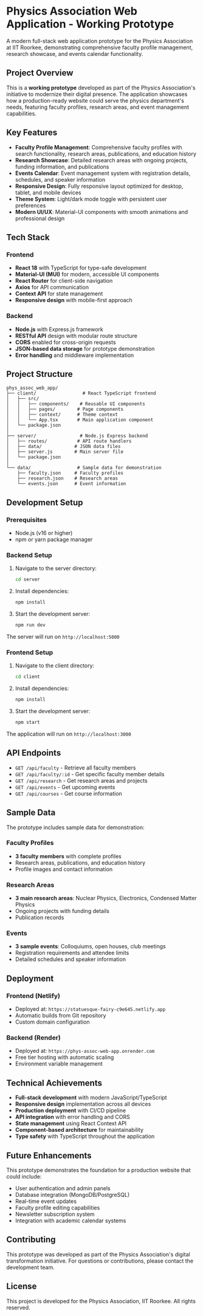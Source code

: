 # Physics Association Web Application - Working Prototype

A modern full-stack web application prototype for the Physics Association at IIT Roorkee, demonstrating comprehensive faculty profile management, research showcase, and events calendar functionality.

## Project Overview

This is a **working prototype** developed as part of the Physics Association's initiative to modernize their digital presence. The application showcases how a production-ready website could serve the physics department's needs, featuring faculty profiles, research areas, and event management capabilities.

## Key Features

- **Faculty Profile Management**: Comprehensive faculty profiles with search functionality, research areas, publications, and education history
- **Research Showcase**: Detailed research areas with ongoing projects, funding information, and publications
- **Events Calendar**: Event management system with registration details, schedules, and speaker information
- **Responsive Design**: Fully responsive layout optimized for desktop, tablet, and mobile devices
- **Theme System**: Light/dark mode toggle with persistent user preferences
- **Modern UI/UX**: Material-UI components with smooth animations and professional design

## Tech Stack

### Frontend
- **React 18** with TypeScript for type-safe development
- **Material-UI (MUI)** for modern, accessible UI components
- **React Router** for client-side navigation
- **Axios** for API communication
- **Context API** for state management
- **Responsive design** with mobile-first approach

### Backend
- **Node.js** with Express.js framework
- **RESTful API** design with modular route structure
- **CORS** enabled for cross-origin requests
- **JSON-based data storage** for prototype demonstration
- **Error handling** and middleware implementation

## Project Structure

```
phys_assoc_web_app/
├── client/                 # React TypeScript frontend
│   ├── src/
│   │   ├── components/    # Reusable UI components
│   │   ├── pages/        # Page components
│   │   ├── context/      # Theme context
│   │   └── App.tsx       # Main application component
│   └── package.json
│
├── server/                # Node.js Express backend
│   ├── routes/           # API route handlers
│   ├── data/            # JSON data files
│   ├── server.js        # Main server file
│   └── package.json
│
└── data/                 # Sample data for demonstration
    ├── faculty.json     # Faculty profiles
    ├── research.json    # Research areas
    └── events.json      # Event information
```

## Development Setup

### Prerequisites
- Node.js (v16 or higher)
- npm or yarn package manager

### Backend Setup

1. Navigate to the server directory:
   ```bash
   cd server
   ```

2. Install dependencies:
   ```bash
   npm install
   ```

3. Start the development server:
   ```bash
   npm run dev
   ```

The server will run on `http://localhost:5000`

### Frontend Setup

1. Navigate to the client directory:
   ```bash
   cd client
   ```

2. Install dependencies:
   ```bash
   npm install
   ```

3. Start the development server:
   ```bash
   npm start
   ```

The application will run on `http://localhost:3000`

## API Endpoints

- `GET /api/faculty` - Retrieve all faculty members
- `GET /api/faculty/:id` - Get specific faculty member details
- `GET /api/research` - Get research areas and projects
- `GET /api/events` - Get upcoming events
- `GET /api/courses` - Get course information

## Sample Data

The prototype includes sample data for demonstration:

### Faculty Profiles
- **3 faculty members** with complete profiles
- Research areas, publications, and education history
- Profile images and contact information

### Research Areas
- **3 main research areas**: Nuclear Physics, Electronics, Condensed Matter Physics
- Ongoing projects with funding details
- Publication records

### Events
- **3 sample events**: Colloquiums, open houses, club meetings
- Registration requirements and attendee limits
- Detailed schedules and speaker information

## Deployment

### Frontend (Netlify)
- Deployed at: `https://statuesque-fairy-c9e645.netlify.app`
- Automatic builds from Git repository
- Custom domain configuration

### Backend (Render)
- Deployed at: `https://phys-assoc-web-app.onrender.com`
- Free tier hosting with automatic scaling
- Environment variable management

## Technical Achievements

- **Full-stack development** with modern JavaScript/TypeScript
- **Responsive design** implementation across all devices
- **Production deployment** with CI/CD pipeline
- **API integration** with error handling and CORS
- **State management** using React Context API
- **Component-based architecture** for maintainability
- **Type safety** with TypeScript throughout the application

## Future Enhancements

This prototype demonstrates the foundation for a production website that could include:
- User authentication and admin panels
- Database integration (MongoDB/PostgreSQL)
- Real-time event updates
- Faculty profile editing capabilities
- Newsletter subscription system
- Integration with academic calendar systems

## Contributing

This prototype was developed as part of the Physics Association's digital transformation initiative. For questions or contributions, please contact the development team.

## License

This project is developed for the Physics Association, IIT Roorkee. All rights reserved. 